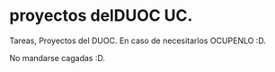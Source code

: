 # proyectos delDUOC UC.
Tareas, Proyectos del DUOC. En caso de necesitarlos OCUPENLO :D.

No mandarse cagadas :D.
